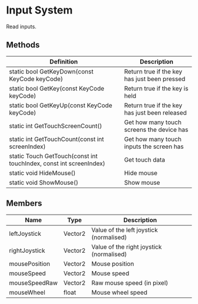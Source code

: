 # Input System

Read inputs.

## Methods
| Definition | Description |
|-|-|
static bool GetKeyDown(const KeyCode keyCode) | Return true if the key has just been pressed
static bool GetKey(const KeyCode keyCode) | Return true if the key is held
static bool GetKeyUp(const KeyCode keyCode) | Return true if the key has just been released
static int GetTouchScreenCount() | Get how many touch screens the device has
static int GetTouchCount(const int screenIndex) | Get how many touch inputs the screen has
static Touch GetTouch(const int touchIndex, const int screenIndex) | Get touch data
static void HideMouse() | Hide mouse
static void ShowMouse() | Show mouse

## Members
| Name | Type | Description |
|-|-|-|
leftJoystick | Vector2 | Value of the left joystick (normalised)
rightJoystick | Vector2 | Value of the right joystick (normalised)
mousePosition | Vector2 | Mouse position
mouseSpeed | Vector2 | Mouse speed
mouseSpeedRaw | Vector2 | Raw mouse speed (in pixel)
mouseWheel | float | Mouse wheel speed

